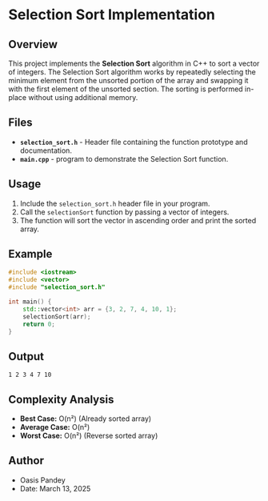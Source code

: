 # Selection Sort Implementation

## Overview
This project implements the **Selection Sort** algorithm in C++ to sort a vector of integers. The Selection Sort algorithm works by repeatedly selecting the minimum element from the unsorted portion of the array and swapping it with the first element of the unsorted section. The sorting is performed in-place without using additional memory.

## Files
- **`selection_sort.h`** - Header file containing the function prototype and documentation.
- **`main.cpp`** - program to demonstrate the Selection Sort function.

## Usage
1. Include the `selection_sort.h` header file in your program.
2. Call the `selectionSort` function by passing a vector of integers.
3. The function will sort the vector in ascending order and print the sorted array.

## Example
```cpp
#include <iostream>
#include <vector>
#include "selection_sort.h"

int main() {
    std::vector<int> arr = {3, 2, 7, 4, 10, 1};
    selectionSort(arr);
    return 0;
}
```

## Output
```
1 2 3 4 7 10 
```

## Complexity Analysis
- **Best Case:** O(n²) (Already sorted array)
- **Average Case:** O(n²)
- **Worst Case:** O(n²) (Reverse sorted array)

## Author
- Oasis Pandey
- Date: March 13, 2025
